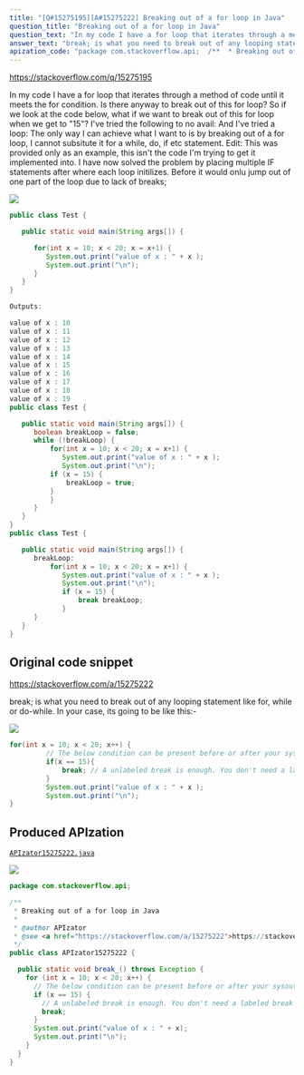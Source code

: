 ```yaml
---
title: "[Q#15275195][A#15275222] Breaking out of a for loop in Java"
question_title: "Breaking out of a for loop in Java"
question_text: "In my code I have a for loop that iterates through a method of code until it meets the for condition. Is there anyway to break out of this for loop? So if we look at the code below, what if we want to break out of this for loop when we get to \"15\"? I've tried the following to no avail: And I've tried a loop: The only way I can achieve what I want to is by breaking out of a for loop, I cannot subsitute it for a while, do, if etc statement. Edit: This was provided only as an example, this isn't the code I'm trying to get it implemented into. I have now solved the problem by placing multiple IF statements after where each loop initilizes. Before it would onlu jump out of one part of the loop due to lack of breaks;"
answer_text: "break; is what you need to break out of any looping statement like for, while or do-while. In your case, its going to be like this:-"
apization_code: "package com.stackoverflow.api;  /**  * Breaking out of a for loop in Java  *  * @author APIzator  * @see <a href=\"https://stackoverflow.com/a/15275222\">https://stackoverflow.com/a/15275222</a>  */ public class APIzator15275222 {    public static void break_() throws Exception {     for (int x = 10; x < 20; x++) {       // The below condition can be present before or after your sysouts, depending on your needs.       if (x == 15) {         // A unlabeled break is enough. You don't need a labeled break here.         break;       }       System.out.print(\"value of x : \" + x);       System.out.print(\"\\n\");     }   } }"
---
```


https://stackoverflow.com/q/15275195

In my code I have a for loop that iterates through a method of code until it meets the for condition.
Is there anyway to break out of this for loop?
So if we look at the code below, what if we want to break out of this for loop when we get to &quot;15&quot;?
I&#x27;ve tried the following to no avail:
And I&#x27;ve tried a loop:
The only way I can achieve what I want to is by breaking out of a for loop, I cannot subsitute it for a while, do, if etc statement.
Edit:
This was provided only as an example, this isn&#x27;t the code I&#x27;m trying to get it implemented into. I have now solved the problem by placing multiple IF statements after where each loop initilizes. Before it would onlu jump out of one part of the loop due to lack of breaks;


<div class="code-logo"><img src="/stackoverflow.png" /></div>

```java
public class Test {

   public static void main(String args[]) {

      for(int x = 10; x < 20; x = x+1) {
         System.out.print("value of x : " + x );
         System.out.print("\n");
      }
   }
}

Outputs:

value of x : 10
value of x : 11
value of x : 12
value of x : 13
value of x : 14
value of x : 15
value of x : 16
value of x : 17
value of x : 18
value of x : 19
public class Test {

   public static void main(String args[]) {
      boolean breakLoop = false;
      while (!breakLoop) {
          for(int x = 10; x < 20; x = x+1) {
             System.out.print("value of x : " + x );
             System.out.print("\n");
          if (x = 15) {
              breakLoop = true;
          }
          }
      }
   }
}
public class Test {

   public static void main(String args[]) {
      breakLoop:
          for(int x = 10; x < 20; x = x+1) {
             System.out.print("value of x : " + x );
             System.out.print("\n");
             if (x = 15) {
                 break breakLoop;
             }
      }
   }
}
```


## Original code snippet

https://stackoverflow.com/a/15275222

break; is what you need to break out of any looping statement like for, while or do-while.
In your case, its going to be like this:-

<div class="code-logo"><img src="/stackoverflow.png" /></div>

```java
for(int x = 10; x < 20; x++) {
         // The below condition can be present before or after your sysouts, depending on your needs.
         if(x == 15){
             break; // A unlabeled break is enough. You don't need a labeled break here.
         }
         System.out.print("value of x : " + x );
         System.out.print("\n");
}
```

## Produced APIzation

[`APIzator15275222.java`](https://github.com/pasqualesalza/apization/raw/main/data/search/APIzator15275222.java)

<div class="code-logo"><img src="/apizator.png" /></div>

```java
package com.stackoverflow.api;

/**
 * Breaking out of a for loop in Java
 *
 * @author APIzator
 * @see <a href="https://stackoverflow.com/a/15275222">https://stackoverflow.com/a/15275222</a>
 */
public class APIzator15275222 {

  public static void break_() throws Exception {
    for (int x = 10; x < 20; x++) {
      // The below condition can be present before or after your sysouts, depending on your needs.
      if (x == 15) {
        // A unlabeled break is enough. You don't need a labeled break here.
        break;
      }
      System.out.print("value of x : " + x);
      System.out.print("\n");
    }
  }
}

```
